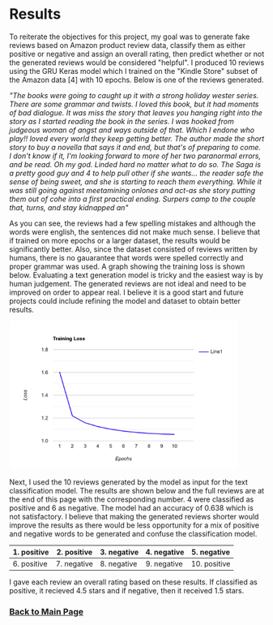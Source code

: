 # Results

To reiterate the objectives for this project, my goal was to generate fake reviews based on Amazon product review data, classify them as either positive or negative and assign an overall rating, then predict whether or not the generated reviews would be considered "helpful". I produced 10 reviews using the GRU Keras model which I trained on the "Kindle Store" subset of the Amazon data [4] with 10 epochs. Below is one of the reviews generated. 

*"The books were going to caught up it with a strong holiday wester series. There are some grammar and twists. I loved this book, but it had moments of bad dialogue. It was miss the story that leaves you hanging right into the story as I started reading the book in the series. I was hooked from judgeous woman of angst and ways outside of that. Which I endone who play!! loved every world they keep getting better. The author made the short story to buy a novella that says it and end, but that's of preparing to come. I don't know if it, I'm looking forward to more of her two paranormal errors, and be read. Oh my god.  Linded hard no matter what to do so. The Saga is a pretty good guy and 4 to help pull other if she wants... the reader safe the sense of being sweet, and she is starting to reach them everything. While it was still going against meetamining onlones and act-as she story putting them out of cohe into a first practical ending. Surpers camp to the couple that, turns, and stay kidnapped an"*

As you can see, the reviews had a few spelling mistakes and although the words were english, the sentences did not make much sense. I believe that if trained on more epochs or a larger dataset, the results would be significantly better. Also, since the dataset consisted of reviews written by humans, there is no gauarantee that words were spelled correctly and proper grammar was used. A graph showing the training loss is shown below. Evaluating a text generation model is tricky and the easiest way is by human judgement. The generated reviews are not ideal and need to be improved on order to appear real. I believe it is a good start and future projects could include refining the model and dataset to obtain better results. 

<img src="line-graph.png" width="450" height="292.5" /> 

Next, I used the 10 reviews generated by the model as input for the text classification model. The results are shown below and the full reviews are at the end of this page with the corresponding number. 4 were classified as positive and 6 as negative. The model had an accuracy of 0.638 which is not satisfactory. I believe that making the generated reviews shorter would improve the results as there would be less opportunity for a mix of positive and negative words to be generated and confuse the classification model. 

| 1. positive | 2. positive | 3. negative | 4. negative | 5. negative |
|---|---|---|---|---|
|  6. positive | 7. negative | 8. negative | 9. negative | 10. positive |

I gave each review an overall rating based on these results. If classified as positive, it recieved 4.5 stars and if negative, then it received 1.5 stars. 

### [Back to Main Page](index.md)
